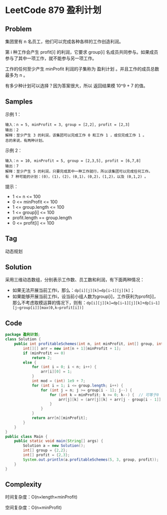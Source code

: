 # LeetCode 879 盈利计划

## Problem

集团里有 n 名员工，他们可以完成各种各样的工作创造利润。

第 i 种工作会产生 profit[i] 的利润，它要求 group[i] 名成员共同参与。如果成员参与了其中一项工作，就不能参与另一项工作。

工作的任何至少产生 minProfit 利润的子集称为 盈利计划 。并且工作的成员总数最多为 n 。

有多少种计划可以选择？因为答案很大，所以 返回结果模 10^9 + 7 的值。

## Samples

示例 1：

```
输入：n = 5, minProfit = 3, group = [2,2], profit = [2,3]
输出：2
解释：至少产生 3 的利润，该集团可以完成工作 0 和工作 1 ，或仅完成工作 1 。
总的来说，有两种计划。
```

示例 2：

```
输入：n = 10, minProfit = 5, group = [2,3,5], profit = [6,7,8]
输出：7
解释：至少产生 5 的利润，只要完成其中一种工作就行，所以该集团可以完成任何工作。
有 7 种可能的计划：(0)，(1)，(2)，(0,1)，(0,2)，(1,2)，以及 (0,1,2) 。
```


提示：

- 1 <= n <= 100
- 0 <= minProfit <= 100
- 1 <= group.length <= 100
- 1 <= group[i] <= 100
- profit.length == group.length
- 0 <= profit[i] <= 100

## Tag

动态规划

## Solution

采用三维动态数组，分别表示工作数、员工数和利润，有下面两种情况：

- 如果无法开展当前工作i，那么：`dp[i][j][k]=dp[i−1][j][k]`；
- 如果能够开展当前工作i，设当前小组人数为group[i]，工作获利为profit[i]，那么不考虑取模运算的情况下，则有：`dp[i][j][k]=dp[i−1][j][k]+dp[i−1][j−group[i]][max(0,k−profit[i])]`

## Code

```java
package 盈利计划;
class Solution {
    public int profitableSchemes(int n, int minProfit, int[] group, int[] profit) {
        int[][] arr = new int[n + 1][minProfit + 1];
        if (minProfit == 0)
            return 2;
        else {
            for (int i = 0; i < n; i++) {
                arr[i][0] = 1;
            }
            int mod = (int) 1e9 + 7;
            for (int i = 1; i <= group.length; i++) {
                for (int j = n; j >= group[i - 1]; j--) {
                    for (int k = minProfit; k >= 0; k--) {  // 可等于0
                        arr[j][k] = (arr[j][k] + arr[j - group[i - 1]][Math.max(0, k - profit[i - 1])]) % mod;
                    }
                }
            }
            return arr[n][minProfit];
        }
    }
}
public class Main {
    public static void main(String[] args) {
        Solution a = new Solution();
        int[] group = {2,2};
        int[] profit = {2,3};
        System.out.println(a.profitableSchemes(5, 3, group, profit));
    }
}
```

## Complexity

时间复杂度：O(n×length×minProfit)

空间复杂度：O(n×minProfit)
